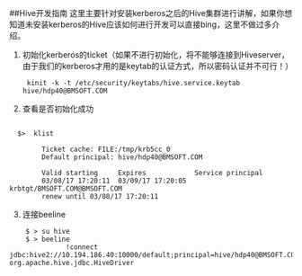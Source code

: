 ##Hive开发指南
这里主要针对安装kerberos之后的Hive集群进行讲解，如果你想知道未安装kerberos的Hive应该如何进行开发可以直接bing，这里不做过多介绍。

1. 初始化kerberos的ticket（如果不进行初始化，将不能够连接到Hiveserver，由于我们的kerberos才用的是keytab的认证方式，所以密码认证并不可行！）

        kinit -k -t /etc/security/keytabs/hive.service.keytab  hive/hdp40@BMSOFT.COM
        
2. 查看是否初始化成功
```

  $>  klist     
        
        Ticket cache: FILE:/tmp/krb5cc_0
        Default principal: hive/hdp40@BMSOFT.COM

        Valid starting     Expires            Service principal
        03/08/17 17:20:11  03/09/17 17:20:05  krbtgt/BMSOFT.COM@BMSOFT.COM
        renew until 03/08/17 17:20:11      
```


3. 连接beeline

```
    $ > su hive        
    $ > beeline
              !connect jdbc:hive2://10.194.186.40:10000/default;principal=hive/hdp40@BMSOFT.COM org.apache.hive.jdbc.HiveDriver

```

